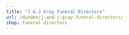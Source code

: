 ```yaml
---
title: "J & J Gray Funeral Directors"
url: /dundee/j-and-j-gray-funeral-directors/
shop: funeral directors
---
```

